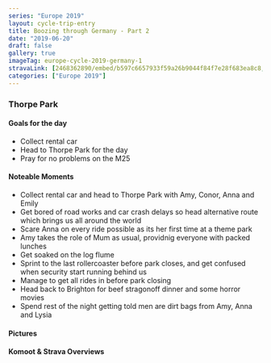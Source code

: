 ```yaml
---
series: "Europe 2019"
layout: cycle-trip-entry
title: Boozing through Germany - Part 2
date: "2019-06-20"
draft: false
gallery: true
imageTag: europe-cycle-2019-germany-1
stravaLink: [2468362890/embed/b597c6657933f59a26b9044f84f7e28f683ea8c8, 2475128892/embed/fb7900328aed7894555b8460faf6b9d7aa07cf37, 2477116364/embed/93e23a9004667e7268483613cac24cc5f54a6789]
categories: ["Europe 2019"]
---
```


### Thorpe Park

#### Goals for the day

*   Collect rental car
*   Head to Thorpe Park for the day
*   Pray for no problems on the M25


#### Noteable Moments

*   Collect rental car and head to Thorpe Park with Amy, Conor, Anna and Emily
*   Get bored of road works and car crash delays so head alternative route which brings us all around the world
*   Scare Anna on every ride possible as its her first time at a theme park
*   Amy takes the role of Mum as usual, providnig everyone with packed lunches
*   Get soaked on the log flume
*   Sprint to the last rollercoaster before park closes, and get confused when security start running behind us
*   Manage to get all rides in before park closing
*   Head back to Brighton for beef stragonoff dinner and some horror movies
*   Spend rest of the night getting told men are dirt bags from Amy, Anna and Lysia

</div>

#### Pictures

#### Komoot & Strava Overviews